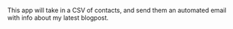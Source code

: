 This app will take in a CSV of contacts, and send them an automated email with info about my latest blogpost.

